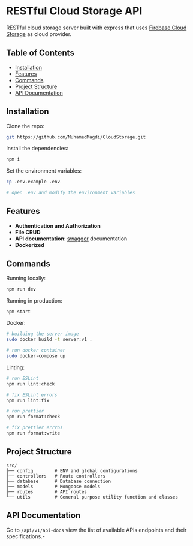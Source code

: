 # RESTful Cloud Storage API

RESTful cloud storage server built with express that uses [Firebase  Cloud Storage](https://firebase.google.com/docs/storage) as cloud provider.

## Table of Contents
-   [Installation](#installation)
-   [Features](#features)
-   [Commands](#commands)
-   [Project Structure](#project-structure)
-   [API Documentation](#api-documentation)

## Installation

Clone the repo:

```bash
git https://github.com/MuhamedMagdi/CloudStorage.git
```

Install the dependencies:

```bash
npm i
```

Set the environment variables:

```bash
cp .env.example .env

# open .env and modify the environment variables
```

## Features

-   **Authentication and Authorization**
-   **File CRUD**
-   **API documentation**: [swagger](https://www.swagger.io/) documentation
-   **Dockerized**
## Commands

Running locally:

```bash
npm run dev
```

Running in production:

```bash
npm start
```

Docker:

```bash
# building the server image
sudo docker build -t server:v1 .

# run docker container
sudo docker-compose up
```

Linting:

```bash
# run ESLint
npm run lint:check

# fix ESLint errors
npm run lint:fix

# run prettier
npm run format:check

# fix prettier errros
npm run format:write
```

## Project Structure

```
src/
├── config        # ENV and global configurations
├── controllers   # Route controllers
├── database      # Database connection
├── models        # Mongoose models
├── routes        # API routes
└── utils         # General purpose utility function and classes
```

## API Documentation

Go to `/api/v1/api-docs` view the list of available APIs endpoints and their specifications.-
